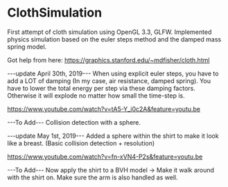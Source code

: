# ClothSimulation
First attempt of cloth simulation using OpenGL 3.3, GLFW. Implemented physics simulation based on the euler steps method and the damped mass spring model.

Got help from here: https://graphics.stanford.edu/~mdfisher/cloth.html

---update April 30th, 2019---
When using explicit euler steps, you have to add a LOT of damping (In my case, air resistance, damped spring). You have to lower the total energy per step via these damping factors. Otherwise it will explode no matter how small the time-step is.

https://www.youtube.com/watch?v=tA5-Y_i0c2A&feature=youtu.be

---To Add---
Collision detection with a sphere.

---update May 1st, 2019---
Added a sphere within the shirt to make it look like a breast. (Basic collision detection + resolution)

https://www.youtube.com/watch?v=fn-xVN4-P2s&feature=youtu.be

---To Add---
Now apply the shirt to a BVH model -> Make it walk around with the shirt on. Make sure the arm is also handled as well.
